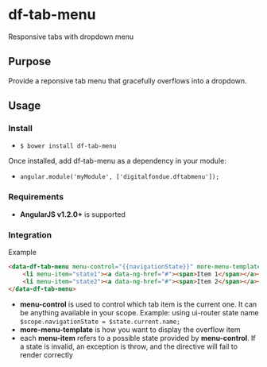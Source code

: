 df-tab-menu
===========

Responsive tabs with dropdown menu

## Purpose
Provide a reponsive tab menu that gracefully overflows into a dropdown.

## Usage

### Install

* `$ bower install df-tab-menu`

Once installed, add df-tab-menu as a dependency in your module:

* `angular.module('myModule', ['digitalfondue.dftabmenu']);`

### Requirements

* **AngularJS v1.2.0+** is supported

### Integration

Example
```html
<data-df-tab-menu menu-control="{{navigationState}}" more-menu-template="<span>More +</span>">
	<li menu-item="state1"><a data-ng-href="#"><span>Item 1</span></a></li>
	<li menu-item="state2"><a data-ng-href="#"><span>Item 2</span></a></li>
</data-df-tab-menu>
```

* **menu-control** is used to control which tab item is the current one. It can be anything available in your scope. Example: using ui-router state name `$scope.navigationState = $state.current.name;`
* **more-menu-template** is how you want to display the overflow item
* each **menu-item** refers to a possible state provided by **menu-control**. If a state is invalid, an exception is throw, and the directive will fail to render correctly
